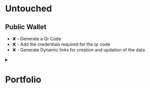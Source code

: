 # Untouched  

## Public Wallet
- :x: - Generate a Qr Code  
- :x: - Add the credentials required for the qr code  
- :x: - Generate Dynamic links for creation and updation of the data   

<details>
  <summary><h1>Portfolio</h1></summary>  
  - [ ] - Make a Gradient color changing smoke in the background  
  - [ ] - Add a transparent card over to it transparency - 80%  
</details?
